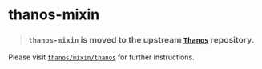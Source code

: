 # thanos-mixin

> ### `thanos-mixin` is **moved** to the upstream [`Thanos`](https://github.com/thanos-io/thanos) repository.

Please visit [`thanos/mixin/thanos`](https://github.com/thanos-io/thanos/blob/master/mixin/thanos/README.md) for further instructions.
